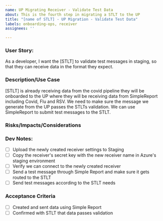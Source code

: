```yaml
---
name: UP Migrating Receiver - Validate Test Data
about: This is the fourth step in migrating a STLT to the UP 
title: "[name of STLT] - UP Migration - Validate Test Data"
labels: onboarding-ops, receiver
assignees: ''

---
```


### User Story:
As a developer, I want the [STLT] to validate test messages in staging, so that they can receive data in the format they expect.

### Description/Use Case
[STLT] is already receiving data from the covid pipeline they will be onboarded to the UP where they will be receiving data from SimpleReport including Covid, Flu and RSV. We need to make sure the message we generate from the UP passes the STLTs validation. We can use SimpleReport to submit test messages to the STLT.


### Risks/Impacts/Considerations


### Dev Notes:

- [ ] Upload the newly created receiver settings to Staging
- [ ] Copy the receiver's secret key with the new receiver name in Azure's staging environment
- [ ] Verify we can connect to the newly created receiver
- [ ] Send a test message through Simple Report and make sure it gets routed to the STLT
- [ ] Send test messages according to the STLT needs

### Acceptance Criteria 
- [ ] Created and sent data using Simple Report
- [ ] Confirmed with STLT that data passes validation 
